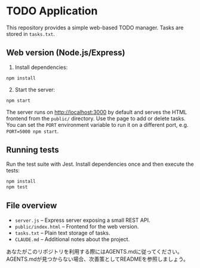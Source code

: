 # TODO Application

This repository provides a simple web-based TODO manager. Tasks are stored in `tasks.txt`.

## Web version (Node.js/Express)

1. Install dependencies:

```bash
npm install
```

2. Start the server:

```bash
npm start
```

The server runs on <http://localhost:3000> by default and serves the HTML frontend from the `public/` directory. Use the page to add or delete tasks. You can set the `PORT` environment variable to run it on a different port, e.g. `PORT=5000 npm start`.

## Running tests

Run the test suite with Jest. Install dependencies once and then execute the tests:

```bash
npm install
npm test
```

## File overview

- `server.js` – Express server exposing a small REST API.
- `public/index.html` – Frontend for the web version.
- `tasks.txt` – Plain text storage of tasks.
- `CLAUDE.md` – Additional notes about the project.

あなたがこのリポジトリを利用する際にはAGENTS.mdに従ってください。AGENTS.mdが見つからない場合、次善策としてREADMEを参照しましょう。
